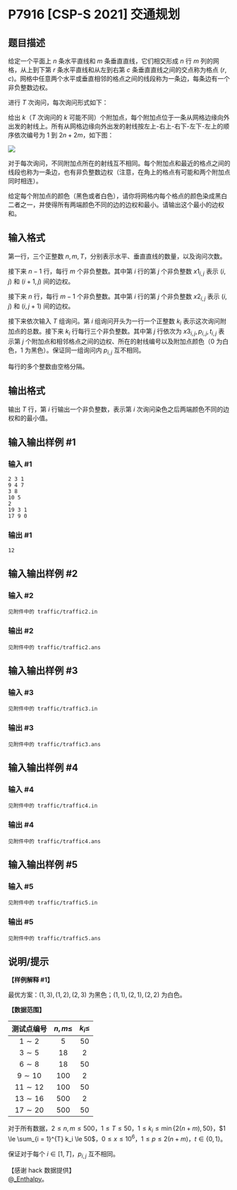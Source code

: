 # P7916 [CSP-S 2021] 交通规划

## 题目描述

给定一个平面上 $n$ 条水平直线和 $m$ 条垂直直线，它们相交形成 $n$ 行 $m$ 列的网格，从上到下第 $r$ 条水平直线和从左到右第 $c$ 条垂直直线之间的交点称为格点 $(r, c)$。网格中任意两个水平或垂直相邻的格点之间的线段称为一条边，每条边有一个非负整数边权。

进行 $T$ 次询问，每次询问形式如下：

给出 $k$（$T$ 次询问的 $k$ 可能不同）个附加点，每个附加点位于一条从网格边缘向外出发的射线上。所有从网格边缘向外出发的射线按左上-右上-右下-左下-左上的顺序依次编号为 $1$ 到 $2 n + 2 m$，如下图：

![](https://cdn.luogu.com.cn/upload/image_hosting/iwajnac8.png)

对于每次询问，不同附加点所在的射线互不相同。每个附加点和最近的格点之间的线段也称为一条边，也有非负整数边权（注意，在角上的格点有可能和两个附加点同时相连）。

给定每个附加点的颜色（黑色或者白色），请你将网格内每个格点的颜色染成黑白二者之一，并使得所有两端颜色不同的边的边权和最小。请输出这个最小的边权和。

## 输入格式

第一行，三个正整数 $n, m, T$，分别表示水平、垂直直线的数量，以及询问次数。

接下来 $n - 1$ 行，每行 $m$ 个非负整数。其中第 $i$ 行的第 $j$ 个非负整数 ${x 1}_{i, j}$ 表示 $(i, j)$ 和 $(i + 1, j)$ 间的边权。

接下来 $n$ 行，每行 $m - 1$ 个非负整数。其中第 $i$ 行的第 $j$ 个非负整数 ${x 2}_{i, j}$ 表示 $(i, j)$ 和 $(i, j + 1)$ 间的边权。

接下来依次输入 $T$ 组询问。第 $i$ 组询问开头为一行一个正整数 $k_i$ 表示这次询问附加点的总数。接下来 $k_i$ 行每行三个非负整数。其中第 $j$ 行依次为 ${x 3}_{i, j}, p_{i, j}, t_{i, j}$ 表示第 $j$ 个附加点和相邻格点之间的边权、所在的射线编号以及附加点颜色（$0$ 为白色，$1$ 为黑色）。保证同一组询问内 $p_{i, j}$ 互不相同。

每行的多个整数由空格分隔。

## 输出格式

输出 $T$ 行，第 $i$ 行输出一个非负整数，表示第 $i$ 次询问染色之后两端颜色不同的边权和的最小值。

## 输入输出样例 #1

### 输入 #1

```
2 3 1
9 4 7
3 8
10 5
2
19 3 1
17 9 0
```

### 输出 #1

```
12
```

## 输入输出样例 #2

### 输入 #2

```
见附件中的 traffic/traffic2.in
```

### 输出 #2

```
见附件中的 traffic/traffic2.ans
```

## 输入输出样例 #3

### 输入 #3

```
见附件中的 traffic/traffic3.in
```

### 输出 #3

```
见附件中的 traffic/traffic3.ans
```

## 输入输出样例 #4

### 输入 #4

```
见附件中的 traffic/traffic4.in
```

### 输出 #4

```
见附件中的 traffic/traffic4.ans
```

## 输入输出样例 #5

### 输入 #5

```
见附件中的 traffic/traffic5.in
```

### 输出 #5

```
见附件中的 traffic/traffic5.ans
```

## 说明/提示

**【样例解释 #1】**

最优方案：$(1, 3), (1, 2), (2, 3)$ 为黑色；$(1, 1), (2, 1), (2, 2)$ 为白色。

**【数据范围】**

| 测试点编号 | $n, m \le$ | $k_i \le$ |
|:-:|:-:|:-:|
| $1 \sim 2$ | $5$ | $50$ |
| $3 \sim 5$ | $18$ | $2$ |
| $6 \sim 8$ | $18$ | $50$ |
| $9 \sim 10$ | $100$ | $2$ |
| $11 \sim 12$ | $100$ | $50$ |
| $13 \sim 16$ | $500$ | $2$ |
| $17 \sim 20$ | $500$ | $50$ |

对于所有数据，$2 \le n, m \le 500$，$1 \le T \le 50$，$1 \le k_i \le \min \{ 2 (n + m), 50 \}$，$1 \le \sum_{i = 1}^{T} k_i \le 50$，$0 \le x \le {10}^6$，$1 \le p \le 2 (n + m)$，$t \in \{ 0, 1 \}$。

保证对于每个 $i \in [1, T]$，$p_{i, j}$ 互不相同。

【感谢 hack 数据提供】  
@[\_Enthalpy](/user/42156)。